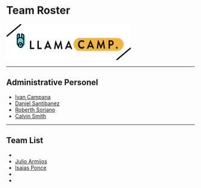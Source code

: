 # Team Roster


![Llamacamp](./img/logo.png)


***
## Administrative Personel

- [Ivan Campana](https://twitter.com/icampana)
- [Daniel Santibanez](https://twitter.com/santibanezdani)
- [Roberth Soriano](https://twitter.com/Rostan_xD)
- [Calvin Smith](https://twitter.com/CalvinSedao)

***

## Team List
-
- [Julio Armijos](https://twitter.com/julioarmijos)
- [Isaias Ponce](https://www.linkedin.com/in/isaias-ponce-569109104/)
-
-
